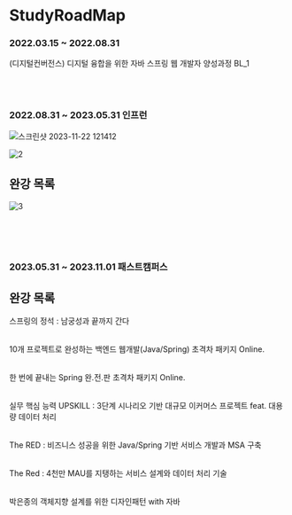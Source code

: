 # StudyRoadMap


### 2022.03.15 ~ 2022.08.31
(디지털컨버전스) 디지털 융합을 위한 자바 스프링 웹 개발자 양성과정 BL_1

<br>
<br>

### 2022.08.31 ~ 2023.05.31 인프런

![스크린샷 2023-11-22 121412](https://github.com/fxzz/StudyRoadMap/assets/3148006/b62003d6-eb2c-4ebd-ba57-f41d70ee5a07)





![2](https://github.com/fxzz/StudyRoadMap/assets/3148006/3d77e8cd-a6db-4ba1-8abf-c889353f7a70)





## 완강 목록

![3](https://github.com/fxzz/StudyRoadMap/assets/3148006/ba0a5db7-db16-43d6-a2c6-f7c2ece22312)


<br>
<br>
<br>

### 2023.05.31 ~ 2023.11.01 패스트캠퍼스

## 완강 목록

스프링의 정석 : 남궁성과 끝까지 간다 <br><br>

10개 프로젝트로 완성하는 백엔드 웹개발(Java/Spring) 초격차 패키지 Online. <br><br>

한 번에 끝내는 Spring 완.전.판 초격차 패키지 Online. <br><br>

실무 핵심 능력 UPSKILL : 3단계 시나리오 기반 대규모 이커머스 프로젝트 feat. 대용량 데이터 처리 <br><br>

The RED : 비즈니스 성공을 위한 Java/Spring 기반 서비스 개발과 MSA 구축 <br><br>

The Red : 4천만 MAU를 지탱하는 서비스 설계와 데이터 처리 기술 <br><br>

박은종의 객체지향 설계를 위한 디자인패턴 with 자바 <br><br>
